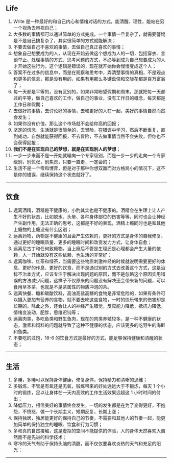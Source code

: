 ## Life

1. Write 是一种最好的和自己内心和情绪对话的方式，能清醒、理性，能站在另一个视角去审视自己；
2. 大多数的事情都可以通过简单的方式完成，一个事情一旦复杂了，就需要警惕是不是自己搞复杂了，其实很简单的方式就能解决；
3. 不要去做自己不喜欢的事情，去做自己真正喜欢的事情；
4. 想象自己想要成为的人，从现在开始去做这个想成为人的一切，包括穿衣、言谈举止、处理事情的方式、思考问题的方式，不必等到成为自己想要成为的人才开始这些行为，这个逻辑是错误的，现在就开始你会慢慢变成这个人；
5. 答案不在过多的信息中，而是在观察和思考中，弄清楚事情的真相，不是观点和更多的信息，那是没有用的，如果有用那么多键盘侠和交际花都是百万富翁了；
6. 每一天都是平等的，没有区别的，如果非常盼望假期和周末，那就把每一天都过的平等，做自己喜欢的工作，做自己的事业，没有工作日的概念，每天都是工作日和假期；
7. 去做好的事情，去讨论好的事情，去和更好的人在一起，美好的事情自然而然会发生；
8. 如果你没有价值，那么这个市场就不会给你高的回报；
9. 坚定的信念，生活就是很简单的，去冒险，在错误中学习，然后不断重复，直到成功，自然就能获得回报，不去冒险，不去做事情当然不会失败，但你也不会获得回报；
10. **我们不是在实现自己的梦想，就是在实现别人的梦想**；
11. 一步一步来而不是一开始就瞄向一个专家级别，而是一步一步的走向一个专家级别，别慌张，别焦虑，只要一直走，一定会的；
12. 生活不是一个零和博弈，但是对于那种你想双赢而对方格局小的情况下，这不是你的错误，继续保持这个状态就好了。

---

## 饮食

1. 远离酒精，酒精是不健康的，小酌其实也是不健康的。酒精会在生理上让人产生不好的状态，比如脱水、头晕、各种身体部位的伤害等等，同时也会让神经产生副作用，无法正确的思考，这都是不好的表现，酒精上瘾同时也是和其他上瘾物的上瘾没有什么区别；
2. 远离药物，药物是不健康的且会产生依赖的，更好的方式是身体的自我修复，通过更好的睡眠质量、更多的睡眠时间和改变发力方式，让身体自愈；
3. 远离尼古丁和任何致瘾物，当上瘾后不管是生理还是心理都会产生大量的依赖，人一开始就没有这些依赖，也生活的非常好；
4. 远离咖啡、红茶和绿茶，当需要这些物质刺激神经的时候就说明需要更好的休息、更好的作息、更好的饮食，而不是通过别的方式去改善这个方式，这是治标不治本方式，应该专注于解决出现问题的原因，而不是忽略这个原因实用错误的方法减少问题，这样子不仅原来的问题没有解决还会带来新的问题，可以食用草本茶，也就是不是茶属性的物质冲泡的茶。
5. 远离快餐、糖和碳酸饮料，高油高盐高糖的食物是非常危险的，如果有条件可以摄入更加有营养的食物，就不要去吃这些食物，一时的快乐带来的伤害却是长期的。除此之外，还会让人的神经产生错觉，反应能力降低，抵抗力降低，情绪变波动，肥胖，思维迟钝等；
6. 远离肉类，多吃鱼类和野生鱼肉，现在的肉类养殖较多，是一种不健康的状态，激素和饲料的问题就导致了这种不健康的状态，应该更多的吃野生的海鲜和鱼类。
7. 不要吃的过饱，18-6 的饮食方式是最好的方式，能足够保持健康和清醒的状态；

---

## 生活

1. 多睡，多睡可以保持身体健康，修复身体，保持精力和清晰的思维；
2. 多锻炼，不管是有氧还是无氧，锻炼带来的好处远远大于不锻炼，每天 1 个小时的锻炼，足以让身体在一天内高效的工作生活效果远超这 1 小时时间的付出；
3. 降低压力，相信美好的事情终会发生，一切的发生都是在为了变得更好，不抱怨，不愤怒，做一个长期主义，短期反复，长期上涨；
4. 保持独居，独居能更好的保持自己的节奏，不需要和其他人的节奏一起，能更加简单的保持独立的睡眠、饮食和行为习惯；
5. 多和真的自然接触，这是虚拟的空间不能提供的体验，人的身体天然喜欢大自然而不是先进的科学技术；
6. 寒冷的天气有助于保持头脑的清醒，而不仅仅要喜欢炎热的天气和充足的阳光；

---
